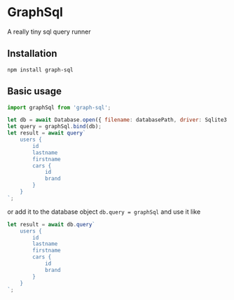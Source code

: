 # GraphSql

A really tiny sql query runner

## Installation

```
npm install graph-sql
```

## Basic usage

```javascript
import graphSql from 'graph-sql';

let db = await Database.open({ filename: databasePath, driver: Sqlite3.Database });
let query = graphSql.bind(db);
let result = await query`
	users {
		id
		lastname
		firstname
		cars {
			id
			brand
		}
	}
`;
```

or add it to the database object `db.query = graphSql` and use it like

```javascript
let result = await db.query`
	users {
		id
		lastname
		firstname
		cars {
			id
			brand
		}
	}
`;
```
